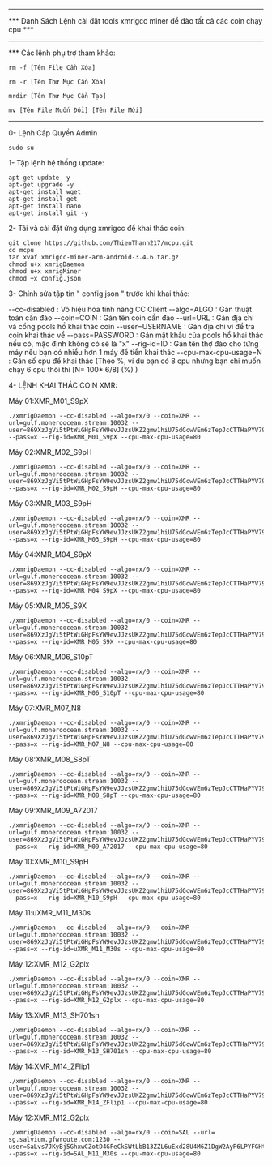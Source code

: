 **********************************************************************************
*** Danh Sách Lệnh cài đặt tools xmrigcc miner để đào tất cả các coin chạy cpu ***
**********************************************************************************
*** Các lệnh phụ trợ tham khảo:

    rm -f [Tên File Cần Xóa]
    
    rm -r [Tên Thư Mục Cần Xóa]
    
    mrdir [Tên Thư Mục Cần Tạo]
    
    mv [Tên File Muốn Đổi] [Tên File Mới]


**********************************************************************************
0- Lệnh Cấp Quyền Admin

    sudo su

1- Tập lệnh hệ thống update:

    apt-get update -y 
    apt-get upgrade -y
    apt-get install wget 
    apt-get install get 
    apt-get install nano
    apt-get install git -y

2- Tải và cài đặt ứng dụng xmrigcc để khai thác coin:

    git clone https://github.com/ThienThanh217/mcpu.git
    cd mcpu
    tar xvaf xmrigcc-miner-arm-android-3.4.6.tar.gz
    chmod u+x xmrigDaemon
    chmod u+x xmrigMiner
    chmod +x config.json

3- Chỉnh sửa tập tin " config.json "  trước khi khai thác:

--cc-disabled : Vô hiệu hóa tính năng CC Client
--algo=ALGO : Gán thuật toán cần đào
--coin=COIN : Gán tên coin cần đào
--url=URL : Gán địa chỉ và cổng pools hồ khai thác coin
--user=USERNAME : Gán địa chỉ ví để tra coin khai thác về
--pass=PASSWORD : Gán mật khẩu của pools hồ khai thác nếu có, mặc định không có sẽ là "x"
--rig-id=ID : Gán tên thợ đào cho tứng máy nếu bạn có nhiều hơn 1 máy để tiền khai thác
--cpu-max-cpu-usage=N : Gán số cpu để khai thác (Theo %, ví dụ bạn có 8 cpu nhưng bạn chỉ muốn chạy 6 cpu thôi thì [N= 100* 6/8] (%) )


4- LỆNH KHAI THÁC COIN XMR:

Máy 01:XMR_M01_S9pX

    ./xmrigDaemon --cc-disabled --algo=rx/0 --coin=XMR --url=gulf.moneroocean.stream:10032 --user=869XzJgVi5tPtWiGHpFsYW9evJJzsUKZ2gmw1hiU75dGcwVEm6zTepJcCTTHaPYV79YX2BmQg7iTnQyvPdHzUeZr1nKWWGp --pass=x --rig-id=XMR_M01_S9pX --cpu-max-cpu-usage=80

Máy 02:XMR_M02_S9pH

    ./xmrigDaemon --cc-disabled --algo=rx/0 --coin=XMR --url=gulf.moneroocean.stream:10032 --user=869XzJgVi5tPtWiGHpFsYW9evJJzsUKZ2gmw1hiU75dGcwVEm6zTepJcCTTHaPYV79YX2BmQg7iTnQyvPdHzUeZr1nKWWGp --pass=x --rig-id=XMR_M02_S9pH --cpu-max-cpu-usage=80

Máy 03:XMR_M03_S9pH

    ./xmrigDaemon --cc-disabled --algo=rx/0 --coin=XMR --url=gulf.moneroocean.stream:10032 --user=869XzJgVi5tPtWiGHpFsYW9evJJzsUKZ2gmw1hiU75dGcwVEm6zTepJcCTTHaPYV79YX2BmQg7iTnQyvPdHzUeZr1nKWWGp --pass=x --rig-id=XMR_M03_S9pH --cpu-max-cpu-usage=80

Máy 04:XMR_M04_S9pX

    ./xmrigDaemon --cc-disabled --algo=rx/0 --coin=XMR --url=gulf.moneroocean.stream:10032 --user=869XzJgVi5tPtWiGHpFsYW9evJJzsUKZ2gmw1hiU75dGcwVEm6zTepJcCTTHaPYV79YX2BmQg7iTnQyvPdHzUeZr1nKWWGp --pass=x --rig-id=XMR_M04_S9pX --cpu-max-cpu-usage=80

Máy 05:XMR_M05_S9X

    ./xmrigDaemon --cc-disabled --algo=rx/0 --coin=XMR --url=gulf.moneroocean.stream:10032 --user=869XzJgVi5tPtWiGHpFsYW9evJJzsUKZ2gmw1hiU75dGcwVEm6zTepJcCTTHaPYV79YX2BmQg7iTnQyvPdHzUeZr1nKWWGp --pass=x --rig-id=XMR_M05_S9X --cpu-max-cpu-usage=80

Máy 06:XMR_M06_S10pT

    ./xmrigDaemon --cc-disabled --algo=rx/0 --coin=XMR --url=gulf.moneroocean.stream:10032 --user=869XzJgVi5tPtWiGHpFsYW9evJJzsUKZ2gmw1hiU75dGcwVEm6zTepJcCTTHaPYV79YX2BmQg7iTnQyvPdHzUeZr1nKWWGp --pass=x --rig-id=XMR_M06_S10pT --cpu-max-cpu-usage=80

Máy 07:XMR_M07_N8

    ./xmrigDaemon --cc-disabled --algo=rx/0 --coin=XMR --url=gulf.moneroocean.stream:10032 --user=869XzJgVi5tPtWiGHpFsYW9evJJzsUKZ2gmw1hiU75dGcwVEm6zTepJcCTTHaPYV79YX2BmQg7iTnQyvPdHzUeZr1nKWWGp --pass=x --rig-id=XMR_M07_N8 --cpu-max-cpu-usage=80

Máy 08:XMR_M08_S8pT

    ./xmrigDaemon --cc-disabled --algo=rx/0 --coin=XMR --url=gulf.moneroocean.stream:10032 --user=869XzJgVi5tPtWiGHpFsYW9evJJzsUKZ2gmw1hiU75dGcwVEm6zTepJcCTTHaPYV79YX2BmQg7iTnQyvPdHzUeZr1nKWWGp --pass=x --rig-id=XMR_M08_S8pT --cpu-max-cpu-usage=80

Máy 09:XMR_M09_A72017

    ./xmrigDaemon --cc-disabled --algo=rx/0 --coin=XMR --url=gulf.moneroocean.stream:10032 --user=869XzJgVi5tPtWiGHpFsYW9evJJzsUKZ2gmw1hiU75dGcwVEm6zTepJcCTTHaPYV79YX2BmQg7iTnQyvPdHzUeZr1nKWWGp --pass=x --rig-id=XMR_M09_A72017 --cpu-max-cpu-usage=80

Máy 10:XMR_M10_S9pH

    ./xmrigDaemon --cc-disabled --algo=rx/0 --coin=XMR --url=gulf.moneroocean.stream:10032 --user=869XzJgVi5tPtWiGHpFsYW9evJJzsUKZ2gmw1hiU75dGcwVEm6zTepJcCTTHaPYV79YX2BmQg7iTnQyvPdHzUeZr1nKWWGp --pass=x --rig-id=XMR_M10_S9pH --cpu-max-cpu-usage=80

Máy 11:uXMR_M11_M30s

    ./xmrigDaemon --cc-disabled --algo=rx/0 --coin=XMR --url=gulf.moneroocean.stream:10032 --user=869XzJgVi5tPtWiGHpFsYW9evJJzsUKZ2gmw1hiU75dGcwVEm6zTepJcCTTHaPYV79YX2BmQg7iTnQyvPdHzUeZr1nKWWGp --pass=x --rig-id=uXMR_M11_M30s --cpu-max-cpu-usage=80

Máy 12:XMR_M12_G2plx

    ./xmrigDaemon --cc-disabled --algo=rx/0 --coin=XMR --url=gulf.moneroocean.stream:10032 --user=869XzJgVi5tPtWiGHpFsYW9evJJzsUKZ2gmw1hiU75dGcwVEm6zTepJcCTTHaPYV79YX2BmQg7iTnQyvPdHzUeZr1nKWWGp --pass=x --rig-id=XMR_M12_G2plx --cpu-max-cpu-usage=80

Máy 13:XMR_M13_SH701sh

    ./xmrigDaemon --cc-disabled --algo=rx/0 --coin=XMR --url=gulf.moneroocean.stream:10032 --user=869XzJgVi5tPtWiGHpFsYW9evJJzsUKZ2gmw1hiU75dGcwVEm6zTepJcCTTHaPYV79YX2BmQg7iTnQyvPdHzUeZr1nKWWGp --pass=x --rig-id=XMR_M13_SH701sh --cpu-max-cpu-usage=80

Máy 14:XMR_M14_ZFlip1

    ./xmrigDaemon --cc-disabled --algo=rx/0 --coin=XMR --url=gulf.moneroocean.stream:10032 --user=869XzJgVi5tPtWiGHpFsYW9evJJzsUKZ2gmw1hiU75dGcwVEm6zTepJcCTTHaPYV79YX2BmQg7iTnQyvPdHzUeZr1nKWWGp --pass=x --rig-id=XMR_M14_ZFlip1 --cpu-max-cpu-usage=80

Máy 12:XMR_M12_G2plx

    ./xmrigDaemon --cc-disabled --algo=rx/0 --coin=SAL --url= sg.salvium.gfwroute.com:1230 --user=SaLvs7JKyBj5GhxwCZotD4GFeCkSWtLbB13ZZL6uExd28U4M6Z1DgW2AyP6LPYFGHtJyweuHASrg2Eei4GvakzvnVyodTxgSLHm --pass=x --rig-id=SAL_M11_M30s --cpu-max-cpu-usage=80
